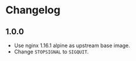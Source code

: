 # Changelog

## 1.0.0

* Use nginx 1.16.1 alpine as upstream base image.
* Change `STOPSIGNAL` to `SIGQUIT`.
